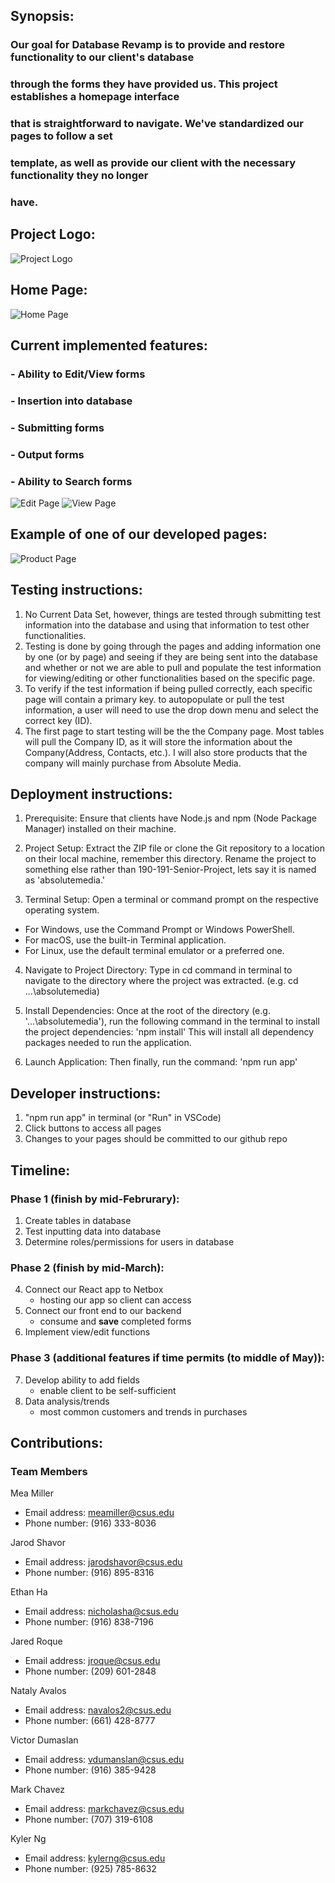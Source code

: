 ## **Synopsis**: 
###   Our goal for Database Revamp is to provide and restore functionality to our client's database
###   through the forms they have provided us. This project establishes a homepage interface
###   that is straightforward to navigate. We've standardized our pages to follow a set
###   template, as well as provide our client with the necessary functionality they no longer
###   have.

## **Project Logo**:
![Project Logo](/src/absolutemedialogo.png "Project/Company Logo")

## **Home Page**:
![Home Page](/public/homepage.png "Home Page")



## **Current implemented features**:
### - Ability to Edit/View forms
### - Insertion into database 
### - Submitting forms
### - Output forms
### - Ability to Search forms
![Edit Page](/public/SearchFeature1.png "Search Selection")
![View Page](/public/SearchFeature2.png "Search Company")




## **Example of one of our developed pages**:
![Product Page](/public/addproduct.png "Add Product Page")

## **Testing instructions**:
  1. No Current Data Set, however, things are tested through submitting test information into the database and using that information to test other functionalities.
  2. Testing is done by going through the pages and adding information one by one (or by page) and seeing if they are being sent into the database and whether or not we are able to pull and populate the test information for viewing/editing or other functionalities based on the specific page. 
  3. To verify if the test information if being pulled correctly, each specific page will contain a primary key. to autopopulate or pull the test information, a user will need to use the drop down menu and select the correct key (ID).
  4. The first page to start testing will be the the Company page. Most tables will pull the Company ID, as it will store the information about the Company(Address, Contacts, etc.). I will also store products that the company will mainly purchase from Absolute Media.
## **Deployment instructions**:
  1. Prerequisite: 
Ensure that clients have Node.js and npm (Node Package Manager) installed on their machine. 

2. Project Setup: 
Extract the ZIP file or clone the Git repository to a location on their local machine, remember this directory.
Rename the project to something else rather than 190-191-Senior-Project, lets say it is named as 'absolutemedia.'

3. Terminal Setup: 
Open a terminal or command prompt on the respective operating system.
- For Windows, use the Command Prompt or Windows PowerShell.
- For macOS, use the built-in Terminal application.
- For Linux, use the default terminal emulator or a preferred one.

4. Navigate to Project Directory:
Type in cd command in terminal to navigate to the directory where the project was extracted. (e.g. cd ...\absolutemedia)

5. Install Dependencies:
Once at the root of the directory (e.g. '...\absolutemedia'), run the following command in the terminal to install the project dependencies: 'npm install'
This will install all dependency packages needed to run the application.

6. Launch Application:
Then finally, run the command: 'npm run app'

## **Developer instructions**:
 1. "npm run app" in terminal (or "Run" in VSCode)
 2. Click buttons to access all pages
 3. Changes to your pages should be committed to our github repo

## **Timeline**:
### Phase 1 (finish by mid-Februrary):
 1. Create tables in database
 2. Test inputting data into database
 3. Determine roles/permissions for users in database
### Phase 2 (finish by mid-March):
 4. Connect our React app to Netbox
    - hosting our app so client can access
 5. Connect our front end to our backend 
    - consume and **save** completed forms
 6. Implement view/edit functions
 ### Phase 3 (additional features if time permits (to middle of May)):
 7. Develop ability to add fields
    - enable client to be self-sufficient
 8. Data analysis/trends
    - most common customers and trends in purchases
    
 ## **Contributions**:
 ### Team Members
 Mea Miller
 - Email address: meamiller@csus.edu
 - Phone number: (916) 333-8036
 
 Jarod Shavor
 - Email address: jarodshavor@csus.edu
 - Phone number: (916) 895-8316
 
 Ethan Ha
 - Email address: nicholasha@csus.edu
 - Phone number: (916) 838-7196
 
 Jared Roque
 - Email address: jroque@csus.edu
 - Phone number: (209) 601-2848
 
 Nataly Avalos
 - Email address: navalos2@csus.edu
 - Phone number: (661) 428-8777
 
 Victor Dumaslan
 - Email address: vdumanslan@csus.edu
 - Phone number: (916) 385-9428
 
 Mark Chavez
 - Email address: markchavez@csus.edu
 - Phone number: (707) 319-6108
 
 Kyler Ng
 - Email address: kylerng@csus.edu
 - Phone number: (925) 785-8632
